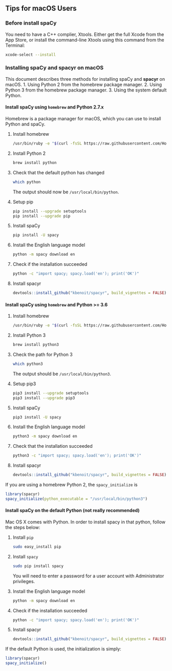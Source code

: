 Tips for macOS Users
--------------------

### Before install spaCy

You need to have a C++ complier, Xtools. Either get the full Xcode from the App Store, or install the command-line Xtools using this command from the Terminal:

``` bash
xcode-select --install
```

### Installing spaCy and **spacyr** on macOS

This document describes three methods for installing spaCy and **spacyr** on macOS. 1. Using Python 2 from the homebrew package manager. 2. Using Python 3 from the homebrew package manager. 3. Using the system default Python.

#### Install spaCy using `homebrew` and Python 2.7.x

Homebrew is a package manager for macOS, which you can use to install Python and spaCy.

1.  Install homebrew

    ``` bash
    /usr/bin/ruby -e "$(curl -fsSL https://raw.githubusercontent.com/Homebrew/install/master/install)"
    ```

2.  Install Python 2

    ``` bash
    brew install python
    ```

3.  Check that the default python has changed

    ``` bash
    which python
    ```

    The output should now be `/usr/local/bin/python`.
4.  Setup pip

    ``` bash
    pip install --upgrade setuptools
    pip install --upgrade pip
    ```

5.  Install spaCy

    ``` bash
    pip install -U spacy
    ```

6.  Install the English language model

    ``` bash
    python -m spacy download en
    ```

7.  Check if the installation succeeded

    ``` bash
    python -c "import spacy; spacy.load('en'); print('OK')"
    ```

8.  Install spacyr

    ``` r
    devtools::install_github("kbenoit/spacyr", build_vignettes = FALSE)
    ```

#### Install spaCy using `homebrew` and Python &gt;= 3.6

1.  Install homebrew

    ``` bash
    /usr/bin/ruby -e "$(curl -fsSL https://raw.githubusercontent.com/Homebrew/install/master/install)"
    ```

2.  Install Python 3

    ``` bash
    brew install python3
    ```

3.  Check the path for Python 3

    ``` bash
    which python3
    ```

    The output should be `/usr/local/bin/python3`.
4.  Setup pip3

    ``` bash
    pip3 install --upgrade setuptools
    pip3 install --upgrade pip3
    ```

5.  Install spaCy

    ``` bash
    pip3 install -U spacy
    ```

6.  Install the English language model

    ``` bash
    python3 -m spacy download en
    ```

7.  Check that the installation succeeded

    ``` bash
    python3 -c "import spacy; spacy.load('en'); print('OK')"
    ```

8.  Install spacyr

    ``` r
    devtools::install_github("kbenoit/spacyr", build_vignettes = FALSE)
    ```

If you are using a homebrew Python 2, the `spacy_initialize` is

``` r
library(spacyr)
spacy_initialize(python_executable = "/usr/local/bin/python3")
```

#### Install spaCy on the default Python (not really recommended)

Mac OS X comes with Python. In order to install spacy in that python, follow the steps below:

1.  Install `pip`

    ``` bash
    sudo easy_install pip
    ```

2.  Install `spacy`

    ``` bash
    sudo pip install spacy
    ```

    You will need to enter a password for a user account with Administrator privileges.
3.  Install the English language model

    ``` bash
    python -m spacy download en
    ```

4.  Check if the installation succeeded

    ``` bash
    python -c "import spacy; spacy.load('en'); print('OK')"
    ```

5.  Install spacyr

    ``` r
    devtools::install_github("kbenoit/spacyr", build_vignettes = FALSE)
    ```

If the default Python is used, the initialization is simply:

``` r
library(spacyr)
spacy_initialize()
```
